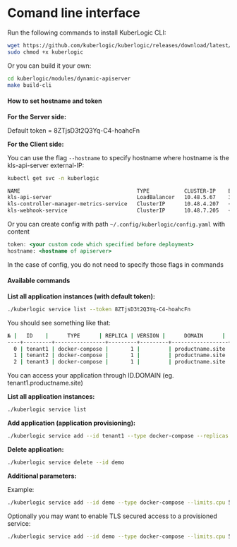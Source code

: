 # Comand line interface

Run the following commands to install KuberLogic CLI:

```bash
wget https://github.com/kuberlogic/kuberlogic/releases/download/latest/kuberlogic
sudo chmod +x kuberlogic
```

Or you can build it your own:

```bash
cd kuberlogic/modules/dynamic-apiserver
make build-cli
```

#### How to set hostname and token

**For the Server side:**

Default token = 8ZTjsD3t2Q3Yq-C4-hoahcFn

**For the Client side:**

You can use the flag `--hostname` to specify hostname where hostname is the kls-api-server external-IP:

```bash
kubectl get svc -n kuberlogic
```

```bash
NAME                                     TYPE           CLUSTER-IP    EXTERNAL-IP    PORT(S)        AGE
kls-api-server                           LoadBalancer   10.48.5.67    34.133.5.167   80:30007/TCP   3m44s
kls-controller-manager-metrics-service   ClusterIP      10.48.4.207   <none>         8443/TCP       3m44s
kls-webhook-service                      ClusterIP      10.48.7.205   <none>         443/TCP        3m43s
```

Or you can create config with path `~/.config/kuberlogic/config.yaml` with content

```jsx
token: <your custom code which specified before deployment>
hostname: <hostname of apiserver>
```

In the case of config, you do not need to specify those flags in commands

#### Available commands

**List all application instances (with default token):**

```bash
./kuberlogic service list --token 8ZTjsD3t2Q3Yq-C4-hoahcFn
```

You should see something like that:

```bash
№ |   ID    |      TYPE      | REPLICA | VERSION |      DOMAIN      |      STATUS
----+---------+----------------+---------+---------+------------------+--------------------
  0 | tenant1 | docker-compose |       1 |         | productname.site | ReadyConditionMet
  1 | tenant2 | docker-compose |       1 |         | productname.site | ReadyConditionMet
  2 | tenant3 | docker-compose |       1 |         | productname.site | ReadyConditionMet
```

You can access your application through ID.DOMAIN (eg. tenant1.productname.site)

**List all application instances:**

```bash
./kuberlogic service list
```

**Add application (application provisioning):**

```bash
./kuberlogic service add --id tenant1 --type docker-compose --replicas 1 --domain productname.site
```

**Delete application:**

```bash
./kuberlogic service delete --id demo
```

**Additional parameters:**

Example:

```bash
./kuberlogic service add --id demo --type docker-compose --limits.cpu 50 --host example.com --replicas 1
```

Optionally you may want to enable TLS secured access to a provisioned service:

```bash
./kuberlogic service add --id demo --type docker-compose --limits.cpu 50 --host example.com --replicas 1 --tls_enabled
```
